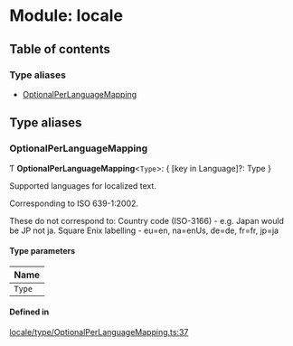 # Module: locale

## Table of contents

### Type aliases

- [OptionalPerLanguageMapping](locale.md#optionalperlanguagemapping)

## Type aliases

### OptionalPerLanguageMapping

Ƭ **OptionalPerLanguageMapping**<`Type`\>: { [key in Language]?: Type }

Supported languages for localized text.

Corresponding to ISO 639-1:2002.

These do not correspond to:
Country code (ISO-3166) - e.g. Japan would be JP not ja.
Square Enix labelling - eu=en, na=enUs, de=de, fr=fr, jp=ja

#### Type parameters

| Name |
| :------ |
| `Type` |

#### Defined in

[locale/type/OptionalPerLanguageMapping.ts:37](https://github.com/XIVStats/lodestone/blob/50b9024/src/locale/type/OptionalPerLanguageMapping.ts#L37)
